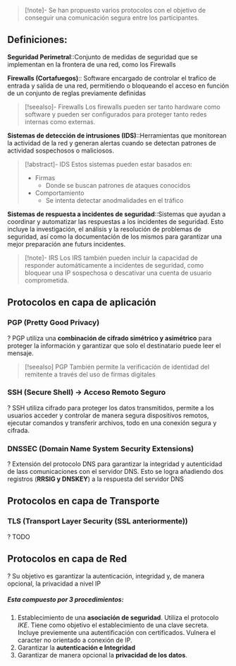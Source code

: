> [!note]-
> Se han propuesto varios protocolos con el objetivo de conseguir una comunicación segura entre los participantes. 

## Definiciones:

**Seguridad Perimetral**::Conjunto de medidas de seguridad que se implementan en la frontera de una red, como los Firewalls <!--SR:!2024-02-11,14,290-->

**Firewalls (Cortafuegos)**:: Software encargado de controlar el trafico de entrada y salida de una red, permitiendo o bloqueando el acceso en función de un conjunto de reglas previamente definidas
> [!seealso]- Firewalls
> Los firewalls pueden ser tanto hardware como software y pueden ser configurados para proteger tanto redes internas como externas.

**Sistemas de detección de intrusiones (IDS)**::Herramientas que monitorean la actividad de la red y generan alertas cuando se detectan patrones de actividad sospechosos o maliciosos. <!--SR:!2024-01-09,1,230-->
> [!abstract]- IDS
> Estos sistemas pueden estar basados en:
> - Firmas
> 	- Donde  se buscan patrones de ataques conocidos
> - Comportamiento
> 	- Se intenta detectar anodmalidades en el tráfico

**Sistemas de respuesta a incidentes de seguridad**::Sistemas que ayudan a coordinar y automatizar las respuestas a los incidentes de seguridad. Esto incluye la investigación, el análisis y la resolución de problemas de seguridad, así como la documentación de los mismos para garantizar una mejor preparación ane futurs incidentes. <!--SR:!2024-01-30,2,230-->
> [!note]- IRS
> Los IRS también pueden incluir la capacidad de responder automáticamente a incidentes de seguridad, como bloquear una IP sospechosa o descativar una cuenta de usuario comprometida.

## Protocolos en capa de aplicación

### PGP (Pretty Good Privacy)
?
PGP utiliza una **combinación de cifrado simétrico y asimétrico** para proteger la información y garantizar que solo el destinatario puede leer el mensaje. <!--SR:!2024-01-29,1,210-->

> [!seealso] PGP
> También permite la verificación de identidad del remitente a través del uso de firmas digitales

### SSH (Secure Shell) -> Acceso Remoto Seguro
?
SSH utiliza cifrado para proteger los datos transmitidos, permite a los usuarios acceder y controlar de manera segura dispositivos remotos, ejecutar comandos y transferir archivos, todo en una conexión segura y cifrada.

### DNSSEC (Domain Name System Security Extensions)
?
Extensión del protocolo DNS para garantizar la integridad y autenticidad de lass comunicaciones con el servidor DNS. Esto se logra añadiendo dos registros (**RRSIG y DNSKEY**) a la respuesta del servidor DNS

## Protocolos en capa de Transporte <!--SR:!2024-01-09,1,230-->

### TLS (Transport Layer Security (SSL anteriormente))
?
TODO <!--SR:!2024-01-30,2,250-->


## Protocolos en capa de Red
?
Su objetivo es garantizar la autenticación, integridad y, de manera opcional, la privacidad a nivel IP <!--SR:!2024-01-30,2,230-->

##### Esta compuesto por 3 procedimientos:
1. Establecimiento de una **asociación de seguridad**. Utiliza el protocolo *IKE*. Tiene como objetivo el establecimiento de una clave secreta. Incluye previemente una autentificación con certificados. Vulnera el caracter no orientado a conexión de IP.
2. Garantizar la **autenticación e Integridad**
3. Garantizar de manera opcional la **privacidad de los datos**. <!--SR:!2024-01-30,2,250!2000-01-01,1,250!2024-01-30,2,250-->